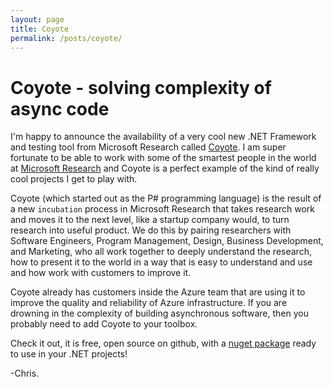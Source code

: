 ```yaml
---
layout: page
title: Coyote
permalink: /posts/coyote/
---
```


# Coyote - solving complexity of async code

I'm happy to announce the availability of a very cool new .NET Framework and testing tool from
Microsoft Research called [Coyote](http://microsoft.github.io/coyote/what-is-coyote).  I am super fortunate to be
able to work with some of the smartest people in the world at [Microsoft
Research](https://www.microsoft.com/en-us/research/) and Coyote is a perfect example of the kind of
really cool projects I get to play with.

Coyote (which started out as the P# programming language) is the result of a new `incubation`
process in Microsoft Research that takes research work and moves it to the next level, like a
startup company would, to turn research into useful product.  We do this by pairing researchers with
Software Engineers, Program Management, Design, Business Development, and Marketing, who all work
together to deeply understand the research, how to present it to the world in a way that is easy
to understand and use and how work with customers to improve it.

Coyote already has customers inside the Azure team that are using it to improve the quality and
reliability of Azure infrastructure.  If you are drowning in the complexity of building asynchronous
software, then you probably need to add Coyote to your toolbox.

Check it out, it is free, open source on github, with a [nuget
package](https://www.nuget.org/packages/Microsoft.Coyote/) ready to use in your .NET projects!

-Chris.